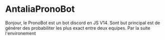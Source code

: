 # AntaliaPronoBot
Bonjour, le PronoBot est un bot discord en JS V14. Sont but principal est de générer des probabiliter les plus exact entre deux equipes. Par la suite l'environement 
